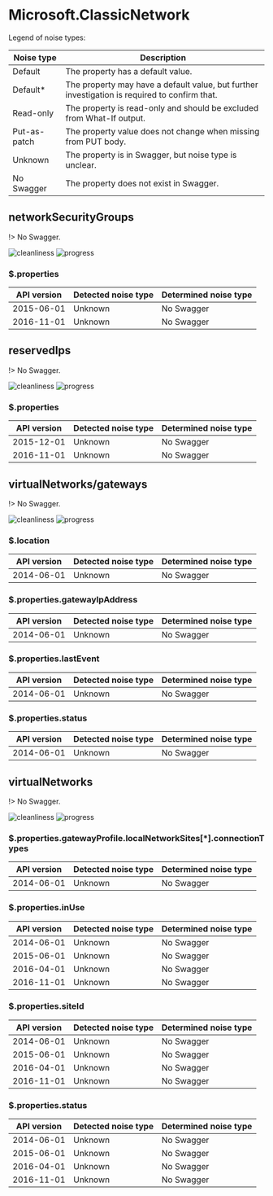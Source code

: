 # Microsoft.ClassicNetwork

Legend of noise types:

| Noise type   | Description                                                                                   |
| ------------ | --------------------------------------------------------------------------------------------- |
| Default      | The property has a default value.                                                             |
| Default*     | The property may have a default value, but further investigation is required to confirm that. |
| Read-only    | The property is read-only and should be excluded from What-If output.                         |
| Put-as-patch | The property value does not change when missing from PUT body.                                |
| Unknown      | The property is in Swagger, but noise type is unclear.                                        |
| No Swagger   | The property does not exist in Swagger.                                                       |

## networkSecurityGroups

!> No Swagger.

![cleanliness](https://img.shields.io/badge/cleanliness-unknown-blue) ![progress](https://img.shields.io/badge/progress-0.00%25%20(0%20/%202)-red)

### \$.properties

| API version | Detected noise type | Determined noise type |
| ----------- | ------------------- | --------------------- |
| 2015-06-01  | Unknown             | No Swagger            |
| 2016-11-01  | Unknown             | No Swagger            |

## reservedIps

!> No Swagger.

![cleanliness](https://img.shields.io/badge/cleanliness-unknown-blue) ![progress](https://img.shields.io/badge/progress-0.00%25%20(0%20/%202)-red)

### \$.properties

| API version | Detected noise type | Determined noise type |
| ----------- | ------------------- | --------------------- |
| 2015-12-01  | Unknown             | No Swagger            |
| 2016-11-01  | Unknown             | No Swagger            |

## virtualNetworks/gateways

!> No Swagger.

![cleanliness](https://img.shields.io/badge/cleanliness-unknown-blue) ![progress](https://img.shields.io/badge/progress-0.00%25%20(0%20/%204)-red)

### \$.location

| API version | Detected noise type | Determined noise type |
| ----------- | ------------------- | --------------------- |
| 2014-06-01  | Unknown             | No Swagger            |

### \$.properties.gatewayIpAddress

| API version | Detected noise type | Determined noise type |
| ----------- | ------------------- | --------------------- |
| 2014-06-01  | Unknown             | No Swagger            |

### \$.properties.lastEvent

| API version | Detected noise type | Determined noise type |
| ----------- | ------------------- | --------------------- |
| 2014-06-01  | Unknown             | No Swagger            |

### \$.properties.status

| API version | Detected noise type | Determined noise type |
| ----------- | ------------------- | --------------------- |
| 2014-06-01  | Unknown             | No Swagger            |

## virtualNetworks

!> No Swagger.

![cleanliness](https://img.shields.io/badge/cleanliness-unknown-blue) ![progress](https://img.shields.io/badge/progress-0.00%25%20(0%20/%2013)-red)

### \$.properties.gatewayProfile.localNetworkSites[*].connectionTypes

| API version | Detected noise type | Determined noise type |
| ----------- | ------------------- | --------------------- |
| 2014-06-01  | Unknown             | No Swagger            |

### \$.properties.inUse

| API version | Detected noise type | Determined noise type |
| ----------- | ------------------- | --------------------- |
| 2014-06-01  | Unknown             | No Swagger            |
| 2015-06-01  | Unknown             | No Swagger            |
| 2016-04-01  | Unknown             | No Swagger            |
| 2016-11-01  | Unknown             | No Swagger            |

### \$.properties.siteId

| API version | Detected noise type | Determined noise type |
| ----------- | ------------------- | --------------------- |
| 2014-06-01  | Unknown             | No Swagger            |
| 2015-06-01  | Unknown             | No Swagger            |
| 2016-04-01  | Unknown             | No Swagger            |
| 2016-11-01  | Unknown             | No Swagger            |

### \$.properties.status

| API version | Detected noise type | Determined noise type |
| ----------- | ------------------- | --------------------- |
| 2014-06-01  | Unknown             | No Swagger            |
| 2015-06-01  | Unknown             | No Swagger            |
| 2016-04-01  | Unknown             | No Swagger            |
| 2016-11-01  | Unknown             | No Swagger            |
